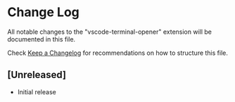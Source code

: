 # Change Log

All notable changes to the "vscode-terminal-opener" extension will be documented in this file.

Check [Keep a Changelog](http://keepachangelog.com/) for recommendations on how to structure this file.

## [Unreleased]

- Initial release